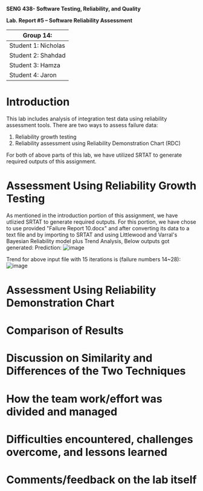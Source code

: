 **SENG 438- Software Testing, Reliability, and Quality**

**Lab. Report \#5 – Software Reliability Assessment**

| Group 14:                         |
|-----------------------------------|
| Student 1: Nicholas               |   
| Student 2: Shahdad                |   
| Student 3: Hamza                  |   
| Student 4: Jaron                  |

# Introduction
This lab includes analysis of integration test data using reliability assessment tools. There are two ways to assess failure data:

1. Reliability growth testing
2. Reliability assessment using Reliability Demonstration Chart (RDC)

For both of above parts of this lab, we have utilized SRTAT to generate required outputs of this assignment.

# 

# Assessment Using Reliability Growth Testing 
As mentioned in the introduction portion of this assignment, we have utlizied SRTAT to generate required outputs. For this portion, we have chose to use provided "Failure Report 10.docx" and after converting its data to a text file and by importing to SRTAT and using Littlewood and Varral's Bayesian Reliability model plus Trend Analysis, Below outputs got generated:
Prediction:
![image](https://user-images.githubusercontent.com/115381298/227749659-407e39cd-8b60-429f-9cc9-5bbd3dfe0f5d.png)

Trend for above input file with 15 iterations is (failure numbers 14~28):
![image](https://user-images.githubusercontent.com/115381298/227749694-638edb8e-9974-4bf5-9d07-894230268b95.png)





# Assessment Using Reliability Demonstration Chart 

# 

# Comparison of Results

# Discussion on Similarity and Differences of the Two Techniques

# How the team work/effort was divided and managed

# 

# Difficulties encountered, challenges overcome, and lessons learned

# Comments/feedback on the lab itself
